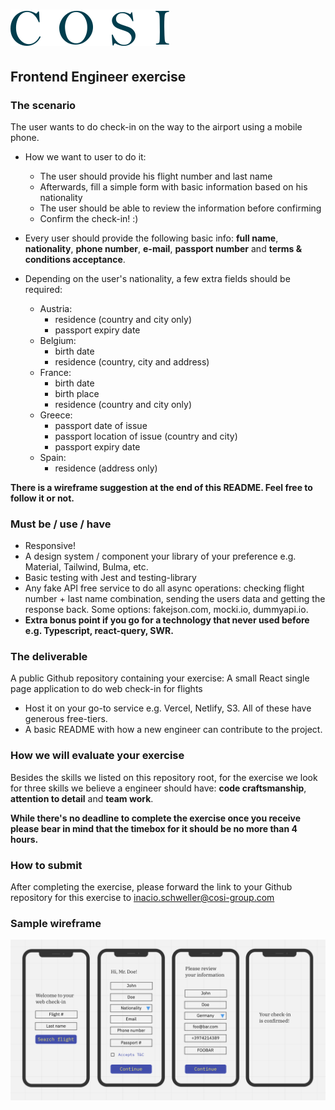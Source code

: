
# ![Cosi](../cosi.svg)

## Frontend Engineer exercise

### The scenario

The user wants to do check-in on the way to the airport using a mobile phone.

- How we want to user to do it:
  - The user should provide his flight number and last name
  - Afterwards, fill a simple form with basic information based on his nationality
  - The user should be able to review the information before confirming
  - Confirm the check-in! :)

- Every user should provide the following basic info: **full name**, **nationality**, **phone number**, **e-mail**, **passport number** and **terms & conditions acceptance**.
- Depending on the user's nationality, a few extra fields should be required:
  - Austria:
    - residence (country and city only)
    - passport expiry date
  - Belgium:
    - birth date
    - residence (country, city and address)
  - France:
    - birth date
    - birth place
    - residence (country and city only)
  - Greece:
    - passport date of issue
    - passport location of issue (country and city)
    - passport expiry date
  - Spain:
    - residence (address only)

**There is a wireframe suggestion at the end of this README. Feel free to follow it or not.**

### Must be / use / have

- Responsive!
- A design system / component your library of your preference e.g. Material, Tailwind, Bulma, etc.
- Basic testing with Jest and testing-library
- Any fake API free service to do all async operations: checking flight number + last name combination, sending the users data and getting the response back. Some options: fakejson.com, mocki.io, dummyapi.io.
- **Extra bonus point if you go for a technology that never used before e.g. Typescript, react-query, SWR.**

### The deliverable

A public Github repository containing your exercise: A small React single page application to do web check-in for flights

- Host it on your go-to service e.g. Vercel, Netlify, S3. All of these have generous free-tiers.
- A basic README with how a new engineer can contribute to the project.

### How we will evaluate your exercise

Besides the skills we listed on this repository root, for the exercise we look for three skills we believe a engineer should have: **code craftsmanship**, **attention to detail** and **team work**.

**While there's no deadline to complete the exercise once you receive please bear in mind that the timebox for it should be no more than 4 hours.**

### **How to submit**

After completing the exercise, please forward the link to your Github repository for this exercise to inacio.schweller@cosi-group.com

### Sample wireframe

![Sample wireframe](./wireframe.png)
